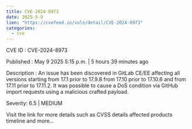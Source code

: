 ```yaml
---
title: CVE-2024-8973
date: 2025-5-9
lien: "https://cvefeed.io/vuln/detail/CVE-2024-8973"
categories:
  - cve
---
```


CVE ID : CVE-2024-8973

Published :  May 9
2025
5:15 p.m. | 5 hours
39 minutes ago

Description : An issue has been discovered in GitLab CE/EE affecting all versions starting from 17.1 prior to 17.9.8
from 17.10 prior to 17.10.6
and from 17.11 prior to 17.11.2. It was possible to cause a DoS condition via GitHub import requests using a malicious crafted payload.

Severity: 6.5 | MEDIUM

Visit the link for more details
such as CVSS details
affected products
timeline
and more...
